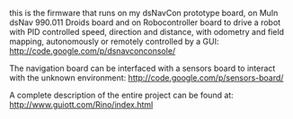 this is the firmware that runs on my dsNavCon prototype board, on MuIn dsNav 990.011 Droids board and on Robocontroller board to drive a robot with PID controlled speed, direction and distance, with odometry and field mapping, autonomously or remotely controlled by a GUI:
http://code.google.com/p/dsnavconconsole/

The navigation board can be interfaced with a sensors board to interact with the unknown environment:
http://code.google.com/p/sensors-board/

A complete description of the entire project can be found at:
http://www.guiott.com/Rino/index.html